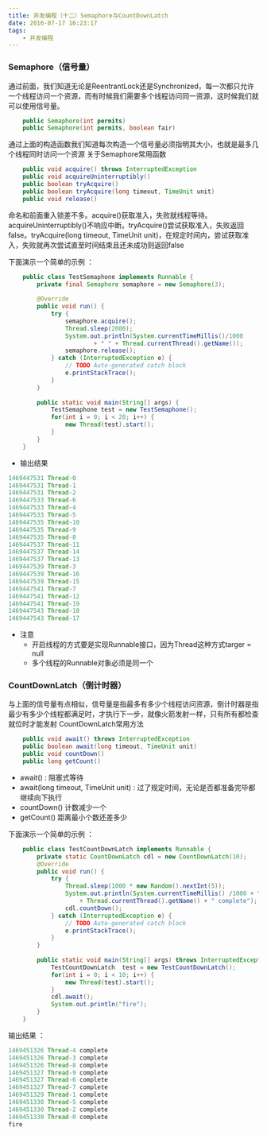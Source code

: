 ```yaml
---
title: 并发编程（十二）Semaphore与CountDownLatch
date: 2016-07-17 16:23:17
tags:
	- 并发编程
---
```

### Semaphore（信号量）

通过前面，我们知道无论是ReentrantLock还是Synchronized，每一次都只允许一个线程访问一个资源，而有时候我们需要多个线程访问同一资源，这时候我们就可以使用信号量。
``` java
	public Semaphore(int permits)
	public Semaphore(int permits, boolean fair)
```

<!--more-->

通过上面的构造函数我们知道每次构造一个信号量必须指明其大小，也就是最多几个线程同时访问一个资源
关于Semaphore常用函数
``` java
	public void acquire() throws InterruptedException
	public void acquireUninterruptibly()
	public boolean tryAcquire()
	public boolean tryAcquire(long timeout, TimeUnit unit)
	public void release()
```
命名和前面重入锁差不多。acquire()获取准入，失败就线程等待。acquireUninterruptibly()不响应中断。tryAcquire()尝试获取准入，失败返回false。tryAcquire(long timeout, TimeUnit unit)，在规定时间内，尝试获取准入，失败就再次尝试直至时间结束且还未成功则返回false

下面演示一个简单的示例 ：
``` java
	public class TestSemaphone implements Runnable {
		private final Semaphore semaphore = new Semaphore(3);
		
		@Override
		public void run() {
			try {
				semaphore.acquire();
				Thread.sleep(2000);
				System.out.println(System.currentTimeMillis()/1000
						+ " " + Thread.currentThread().getName());            
				semaphore.release();
			} catch (InterruptedException e) {
				// TODO Auto-generated catch block
				e.printStackTrace();
			}
		}
		
		public static void main(String[] args) {
			TestSemaphone test = new TestSemaphone();
			for(int i = 0; i < 20; i++) {
				new Thread(test).start();
			} 
		}
	}
```
- 输出结果
``` java
1469447531 Thread-0
1469447531 Thread-1
1469447531 Thread-2
1469447533 Thread-6
1469447533 Thread-4
1469447533 Thread-5
1469447535 Thread-10
1469447535 Thread-9
1469447535 Thread-8
1469447537 Thread-11
1469447537 Thread-14
1469447537 Thread-13
1469447539 Thread-3
1469447539 Thread-16
1469447539 Thread-15
1469447541 Thread-7
1469447541 Thread-12
1469447541 Thread-19
1469447543 Thread-18
1469447543 Thread-17
```

- 注意
	- 开启线程的方式要是实现Runnable接口，因为Thread这种方式targer = null
	- 多个线程的Runnable对象必须是同一个

### CountDownLatch（倒计时器）

与上面的信号量有点相似，信号量是指最多有多少个线程访问资源，倒计时器是指最少有多少个线程都满足时，才执行下一步，就像火箭发射一样，只有所有都检查就位时才能发射
CountDownLatch常用方法
``` java
	public void await() throws InterruptedException
	public boolean await(long timeout, TimeUnit unit)
	public void countDown()
	public long getCount()
```
- await() : 阻塞式等待
- await(long timeout, TimeUnit unit) : 过了规定时间，无论是否都准备完毕都继续向下执行
- countDown() 计数减少一个
- getCount() 距离最小个数还差多少

下面演示一个简单的示例 ：
``` java
	public class TestCountDownLatch implements Runnable {
		private static CountDownLatch cdl = new CountDownLatch(10);
		@Override
		public void run() {
			try {
				Thread.sleep(1000 * new Random().nextInt(5));
				System.out.println(System.currentTimeMillis() /1000 + " "            
					+ Thread.currentThread().getName() + " complete");
				cdl.countDown();
			} catch (InterruptedException e) {
				// TODO Auto-generated catch block
				e.printStackTrace();
			}
		}
		
		public static void main(String[] args) throws InterruptedException {      
			TestCountDownLatch  test = new TestCountDownLatch();
			for(int i = 0; i < 10; i++) {
				new Thread(test).start();
			}
			cdl.await();
			System.out.println("fire");
		}
	}
```
输出结果 ：
``` java
1469451326 Thread-4 complete
1469451326 Thread-3 complete
1469451326 Thread-8 complete
1469451327 Thread-9 complete
1469451327 Thread-6 complete
1469451327 Thread-7 complete
1469451329 Thread-1 complete
1469451330 Thread-5 complete
1469451330 Thread-2 complete
1469451330 Thread-0 complete
fire
```